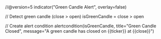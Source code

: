 //@version=5
indicator("Green Candle Alert", overlay=false)

// Detect green candle (close > open)
isGreenCandle = close > open

// Create alert condition
alertcondition(isGreenCandle, title="Green Candle Closed", message="A green candle has closed on {{ticker}} at {{close}}")